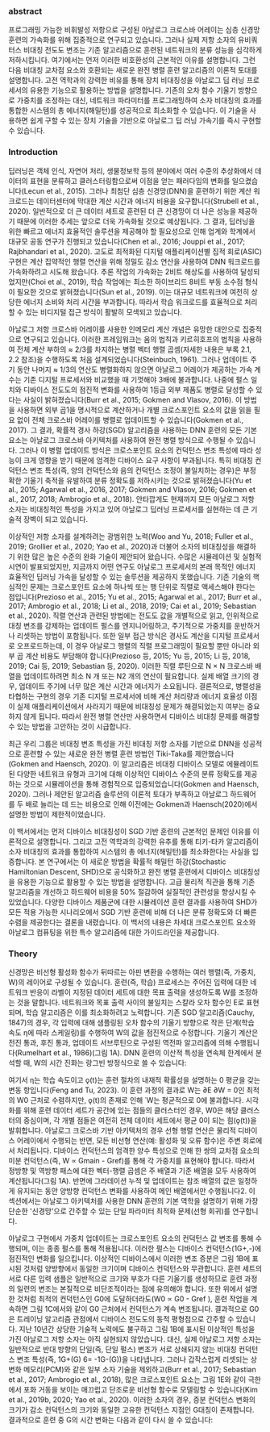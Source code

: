 ### abstract
프로그래밍 가능한 비휘발성 저항으로 구성된 아날로그 크로스바 어레이는 심층 신경망 훈련의 가속화를 위해 집중적으로 연구되고 있습니다. 그러나 실제 저항 소자의 유비쿼터스 비대칭 전도도 변조는 기존 알고리즘으로 훈련된 네트워크의 분류 성능을 심각하게 저하시킵니다.
여기에서는 먼저 이러한 비호환성의 근본적인 이유를 설명합니다. 그런 다음 비대칭 교차점 요소와 호환되는 새로운 완전 병렬 훈련 알고리즘의 이론적 토대를 설명합니다. 고전 역학과의 강력한 비유를 통해 장치 비대칭성을 아날로그 딥 러닝 프로세서의 유용한 기능으로 활용하는 방법을 설명합니다.
기존의 오차 함수 기울기 방향으로 가중치를 조정하는 대신, 네트워크 파라미터를 프로그래밍하여 소자 비대칭의 효과를 통합한 시스템의 총 에너지(해밀턴)를 성공적으로 최소화할 수 있습니다. 이 기술을 사용하면 쉽게 구할 수 있는 장치 기술을 기반으로 아날로그 딥 러닝 가속기를 즉시 구현할 수 있습니다.

### Introduction
딥러닝은 객체 인식, 자연어 처리, 생물정보학 등의 분야에서 여러 수준의 추상화에서 데이터의 표현을 분류하고 클러스터링함으로써 이점을 얻는 패러다임의 변화를 일으켰습니다(Lecun et al., 2015). 그러나 최첨단 심층 신경망(DNN)을 훈련하기 위한 계산 워크로드는 데이터센터에 막대한 계산 시간과 에너지 비용을 요구합니다(Strubell et al., 2020).
일반적으로 더 큰 데이터 세트로 훈련된 더 큰 신경망이 더 나은 성능을 제공하기 때문에 이러한 추세는 앞으로 더욱 가속화될 것으로 예상됩니다. 그 결과, 딥러닝을 위한 빠르고 에너지 효율적인 솔루션을 제공해야 할 필요성으로 인해 업계와 학계에서 대규모 공동 연구가 진행되고 있습니다(Chen et al., 2016; Jouppi et al., 2017; Rajbhandari et al., 2020). 고도로 최적화된 디지털 애플리케이션별 집적 회로(ASIC) 구현은 계산 집약적인 행렬 연산을 위해 정밀도 감소 연산을 사용하여 DNN 워크로드를 가속화하려고 시도해 왔습니다. 추론 작업의 가속화는 2비트 해상도를 사용하여 달성되었지만(Choi et al., 2019), 학습 작업에는 최소한 하이브리드 8비트 부동 소수점 형식이 필요한 것으로 밝혀졌습니다(Sun et al., 2019). 이는 대규모 네트워크에 여전히 상당한 에너지 소비와 처리 시간을 부과합니다. 따라서 학습 워크로드를 효율적으로 처리할 수 있는 비디지털 접근 방식이 활발히 모색되고 있습니다.

아날로그 저항 크로스바 어레이를 사용한 인메모리 계산 개념은 유망한 대안으로 집중적으로 연구되고 있습니다. 이러한 프레임워크는 옴의 법칙과 키르히호프의 법칙을 사용하여 전체 계산 부하의 ≈ 2/3를 차지하는 병렬 벡터 행렬 곱셈(자세한 내용은 부록 2.1, 2.2 참조)을 수행하도록 처음 설계되었습니다(Steinbuch, 1961). 그러나 업데이트 주기 동안 나머지 ≈ 1/3의 연산도 병렬화하지 않으면 아날로그 어레이가 제공하는 가속 계수는 기존 디지털 프로세서와 비교했을 때 기껏해야 3배에 불과합니다.
나중에 펄스 일치와 디바이스 전도도의 점진적 변화를 사용하여 1등급 외부 제품도 병렬로 달성할 수 있다는 사실이 밝혀졌습니다(Burr et al., 2015; Gokmen and Vlasov, 2016). 이 방법을 사용하면 외부 곱1을 명시적으로 계산하거나 개별 크로스포인트 요소의 값을 읽을 필요 없이 전체 크로스바 어레이를 병렬로 업데이트할 수 있습니다(Gokmen et al., 2017). 그 결과, 확률적 경사 하강(SGD) 알고리즘을 사용하는 DNN 훈련의 모든 기본 요소는 아날로그 크로스바 아키텍처를 사용하여 완전 병렬 방식으로 수행될 수 있습니다.
그러나 이 병렬 업데이트 방식은 크로스포인트 요소의 컨덕턴스 변조 특성에 따라 성능이 크게 영향을 받기 때문에 엄격한 디바이스 요구 사항이 부과됩니다. 특히 비대칭 컨덕턴스 변조 특성(즉, 양의 컨덕턴스와 음의 컨덕턴스 조정이 불일치하는 경우)은 부정확한 기울기 축적을 유발하여 분류 정확도를 저하시키는 것으로 밝혀졌습니다(Yu et al., 2015; Agarwal et al., 2016, 2017; Gokmen and Vlasov, 2016; Gokmen et al., 2017, 2018; Ambrogio et al., 2018). 안타깝게도 현재까지 모든 아날로그 저항 소자는 비대칭적인 특성을 가지고 있어 아날로그 딥러닝 프로세서를 실현하는 데 큰 기술적 장벽이 되고 있습니다.

이상적인 저항 소자를 설계하려는 광범위한 노력(Woo and Yu, 2018; Fuller et al., 2019; Grollier et al., 2020; Yao et al., 2020)과 더불어 소자의 비대칭성을 해결하기 위한 많은 높은 수준의 완화 기술이 제안되어 왔습니다. 수많은 시뮬레이션 및 실험적 시연이 발표되었지만, 지금까지 어떤 연구도 아날로그 프로세서의 본래 목적인 에너지 효율적인 딥러닝 가속을 달성할 수 있는 솔루션을 제공하지 못했습니다.
기존 기술의 핵심적인 문제는 크로스포인트 요소에 하나씩 또는 행 단위로 직렬로 액세스해야 한다는 점입니다(Prezioso et al., 2015; Yu et al., 2015; Agarwal et al., 2017; Burr et al., 2017; Ambrogio et al., 2018; Li et al., 2018, 2019; Cai et al., 2019; Sebastian et al., 2020). 직렬 연산과 관련된 방법에는 전도도 값을 개별적으로 읽고, 인위적으로 대칭 변조를 강제하는 업데이트 펄스를 엔지니어링하고, 주기적으로 가중치를 운반하거나 리셋하는 방법이 포함됩니다. 또한 일부 접근 방식은 경사도 계산을 디지털 프로세서로 오프로드하는데, 이 경우 아날로그 행렬의 직렬 프로그래밍이 필요할 뿐만 아니라 외부 곱 계산 비용도 부담해야 합니다(Prezioso 등, 2015; Yu 등, 2015; Li 등, 2018, 2019; Cai 등, 2019; Sebastian 등, 2020).
이러한 직렬 루틴으로 N × N 크로스바 배열을 업데이트하려면 최소 N 개 또는 N2 개의 연산이 필요합니다. 실제 배열 크기의 경우, 업데이트 주기에 너무 많은 계산 시간과 에너지가 소요됩니다. 결론적으로, 병렬성을 타협하는 구현의 경우 기존 디지털 프로세서에 비해 계산 처리량과 에너지 효율성 이점이 실제 애플리케이션에서 사라지기 때문에 비대칭성 문제가 해결되었는지 여부는 중요하지 않게 됩니다. 따라서 완전 병렬 연산만 사용하면서 디바이스 비대칭 문제를 해결할 수 있는 방법을 고안하는 것이 시급합니다.

최근 우리 그룹은 비대칭 변조 특성을 가진 비대칭 저항 소자를 기반으로 DNN을 성공적으로 훈련할 수 있는 새로운 완전 병렬 훈련 방법인 Tiki-Taka를 제안했습니다(Gokmen and Haensch, 2020). 이 알고리즘은 비대칭 디바이스 모델로 에뮬레이트된 다양한 네트워크 유형과 크기에 대해 이상적인 디바이스 수준의 분류 정확도를 제공하는 것으로 시뮬레이션을 통해 경험적으로 입증되었습니다(Gokmen and Haensch, 2020). 그러나 제안된 알고리즘 솔루션의 이론적 토대가 부족하고 아날로그 하드웨어를 두 배로 늘리는 데 드는 비용으로 인해 이전에는 Gokmen과 Haensch(2020)에서 설명한 방법이 제한적이었습니다.

이 백서에서는 먼저 디바이스 비대칭성이 SGD 기반 훈련의 근본적인 문제인 이유를 이론적으로 설명합니다. 그리고 고전 역학과의 강력한 유추를 통해 티키-타카 알고리즘이 소자 비대칭의 효과를 통합하여 시스템의 총 에너지(해밀턴)를 최소화한다는 사실을 입증합니다. 본 연구에서는 이 새로운 방법을 확률적 해밀턴 하강(Stochastic Hamiltonian Descent, SHD)으로 공식화하고 완전 병렬 훈련에서 디바이스 비대칭성을 유용한 기능으로 활용할 수 있는 방법을 설명합니다. 고급 물리적 직관을 통해 기존 알고리즘을 개선하고 하드웨어 비용을 50% 절감하여 실질적인 관련성을 향상시킬 수 있었습니다. 다양한 디바이스 제품군에 대한 시뮬레이션 훈련 결과를 사용하여 SHD가 모든 적용 가능한 시나리오에서 SGD 기반 훈련에 비해 더 나은 분류 정확도와 더 빠른 수렴을 제공한다는 결론을 내렸습니다. 이 백서의 내용은 차세대 크로스포인트 요소와 아날로그 컴퓨팅을 위한 특수 알고리즘에 대한 가이드라인을 제공합니다.


### Theory
신경망은 비선형 활성화 함수가 뒤따르는 아핀 변환을 수행하는 여러 행렬(즉, 가중치, W)의 레이어로 구성될 수 있습니다. 훈련(즉, 학습) 프로세스는 주어진 입력에 대한 네트워크 반응이 라벨이 지정된 데이터 세트에 대한 목표 출력을 생성하도록 W를 조정하는 것을 말합니다. 네트워크와 목표 출력 사이의 불일치는 스칼라 오차 함수인 E로 표현되며, 학습 알고리즘은 이를 최소화하려고 노력합니다. 기존 SGD 알고리즘(Cauchy, 1847)의 경우, 각 입력에 대해 샘플링된 오차 함수의 기울기 방향으로 작은 단계(학습 속도 η에 따라 스케일링)를 수행하여 W의 값을 점진적으로 수정합니다. 기울기 계산은 전진 통과, 후진 통과, 업데이트 서브루틴으로 구성된 역전파 알고리즘에 의해 수행됩니다(Rumelhart et al., 1986)(그림 1A). DNN 훈련의 이산적 특성을 연속체 한계에서 분석할 때, W의 시간 진화는 랑그빈 방정식으로 쓸 수 있습니다:

여기서 η는 학습 속도이고 ǫ(t)는 훈련 절차의 내재적 확률성을 설명하는 0 평균을 갖는 변동 항입니다(Feng and Tu, 2023). 이 훈련 과정의 결과로 W는 ∂E ∂W = 0인 최적의 W0 근처로 수렴하지만, ǫ(t)의 존재로 인해 ˙W는 평균적으로 0에 불과합니다. 시각화를 위해 훈련 데이터 세트가 공간에 있는 점들의 클러스터인 경우, W0은 해당 클러스터의 중심이며, 각 개별 점들은 여전히 전체 데이터 세트에서 평균 0이 되는 힘(ǫ(t))을 발휘합니다.
아날로그 크로스바 기반 아키텍처의 경우 선형 행렬 연산은 물리적 디바이스 어레이에서 수행되는 반면, 모든 비선형 연산(예: 활성화 및 오류 함수)은 주변 회로에서 처리됩니다. 디바이스 컨덕턴스의 엄격한 양수 특성으로 인해 한 쌍의 교차점 요소의 미분 컨덕턴스(즉, W ∝ Gmain - Gref)를 통해 각 가중치를 표현해야 합니다.
따라서 정방향 및 역방향 패스에 대한 벡터-행렬 곱셈은 주 배열과 기준 배열을 모두 사용하여 계산됩니다(그림 1A). 반면에 그라데이션 누적 및 업데이트는 참조 배열의 값은 일정하게 유지되는 동안 양방향 컨덕턴스 변화를 사용하여 메인 배열에서만 수행됩니다2.
이 섹션에서는 아날로그 아키텍처를 사용한 DNN 훈련의 기본 역학을 설명하기 위해 가장 단순한 '신경망'으로 간주할 수 있는 단일 파라미터 최적화 문제(선형 회귀)를 연구합니다.

아날로그 구현에서 가중치 업데이트는 크로스포인트 요소의 컨덕턴스 값 변조를 통해 수행되며, 이는 종종 펄스를 통해 적용됩니다. 이러한 펄스는 디바이스 컨덕턴스(1G+,-)에 점진적인 변화를 일으킵니다. 이상적인 디바이스에서 이러한 변조 증분은 그림 1B에 표시된 것처럼 양방향에서 동일한 크기이며 디바이스 컨덕턴스와 무관합니다. 훈련 세트의 서로 다른 입력 샘플은 일반적으로 크기와 부호가 다른 기울기를 생성하므로 훈련 과정의 일련의 변조는 본질적으로 비단조적이라는 점에 유의해야 합니다.
또한 위에서 설명한 것처럼 최적의 컨덕턴스인 G0에 도달하더라도(W0 ∝ G0 - Gref ), 훈련 작업을 계속하면 그림 1C에서와 같이 G0 근처에서 컨덕턴스가 계속 변조됩니다. 결과적으로 G0은 트레이닝 알고리즘 관점에서 디바이스 전도도의 동적 평형점으로 간주할 수 있습니다.
지난 10년간 상당한 기술적 노력에도 불구하고 그림 1B에 표시된 이상적인 특성을 가진 아날로그 저항 소자는 아직 실현되지 않았습니다. 대신, 실제 아날로그 저항 소자는 일반적으로 반대 방향의 단일(즉, 단일 펄스) 변조가 서로 상쇄되지 않는 비대칭 컨덕턴스 변조 특성(즉, 1G+(G) 6= -1G-(G))을 나타냅니다. 그러나 갑작스럽게 리셋되는 상변화 메모리(PCM)와 같은 일부 소자 기술을 제외하고(Burr et al., 2017; Sebastian et al., 2017; Ambrogio et al., 2018), 많은 크로스포인트 요소는 그림 1E와 같이 극한에서 포화 거동을 보이는 매끄럽고 단조로운 비선형 함수로 모델링할 수 있습니다(Kim et al., 2019b, 2020; Yao et al., 2020). 이러한 소자의 경우, 증분 컨덕턴스 변화의 크기가 감소 컨덕턴스의 크기와 동일한 고유한 컨덕턴스 지점인 G대칭이 존재합니다. 결과적으로 훈련 중 G의 시간 변화는 다음과 같이 다시 쓸 수 있습니다: